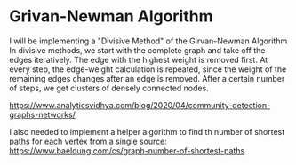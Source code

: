 # Grivan-Newman Algorithm

I will be implementing a "Divisive Method" of the Girvan-Newman Algorithm
In divisive methods, we start with the complete graph and take off the edges iteratively. The edge with the highest weight is removed first. At every step, the edge-weight calculation is repeated, since the weight of the remaining edges changes after an edge is removed. After a certain number of steps, we get clusters of densely connected nodes.

https://www.analyticsvidhya.com/blog/2020/04/community-detection-graphs-networks/ 

I also needed to implement a helper algorithm to find th number of shortest paths for each vertex from a single source:
https://www.baeldung.com/cs/graph-number-of-shortest-paths
